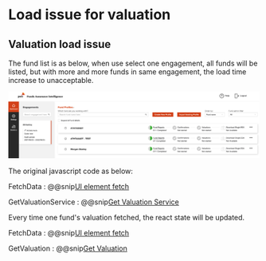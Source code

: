 # Load issue for valuation

## Valuation load issue

The fund list is as below, when use select one engagement, all funds will be listed, but with more and more funds in same
engagement, the load time increase to unacceptable.

![Load](./pic/load.png)

The original javascript code as below:

FetchData
: @@snip[UI element fetch](./code/fetchDataBefore.jsx)

GetValuationService
: @@snip[Get Valuation Service](./code/fetchValuationProgress.jsx)

Every time one fund's valuation fetched, the react state will be updated.

FetchData
: @@snip[UI element fetch](./code/fetchData.jsx)

GetValuation
: @@snip[Get Valuation](./code/getValuationUploadOrNot.jsx)
